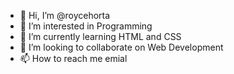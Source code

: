 - 👋 Hi, I’m @roycehorta
- 👀 I’m interested in Programming
- 🌱 I’m currently learning HTML and CSS
- 💞️ I’m looking to collaborate on Web Development
- 📫 How to reach me emial

<!---
roycehorta/roycehorta is a ✨ special ✨ repository because its `README.md` (this file) appears on your GitHub profile.
You can click the Preview link to take a look at your changes.
--->
